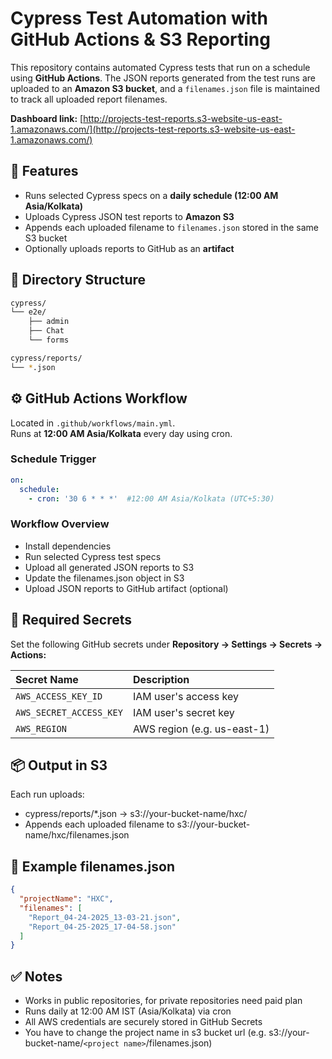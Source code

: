 # Cypress Test Automation with GitHub Actions & S3 Reporting

This repository contains automated Cypress tests that run on a schedule using **GitHub Actions**. The JSON reports generated from the test runs are uploaded to an **Amazon S3 bucket**, and a `filenames.json` file is maintained to track all uploaded report filenames.

**Dashboard link:** [http://projects-test-reports.s3-website-us-east-1.amazonaws.com/](http://projects-test-reports.s3-website-us-east-1.amazonaws.com/)

## 🔧 Features

- Runs selected Cypress specs on a **daily schedule (12:00 AM Asia/Kolkata)**
- Uploads Cypress JSON test reports to **Amazon S3**
- Appends each uploaded filename to `filenames.json` stored in the same S3 bucket
- Optionally uploads reports to GitHub as an **artifact**

## 📁 Directory Structure

```bash
cypress/
└── e2e/
    ├── admin
    ├── Chat
    └── forms

cypress/reports/
└── *.json
```
## ⚙️ GitHub Actions Workflow

Located in `.github/workflows/main.yml`.  
Runs at **12:00 AM Asia/Kolkata** every day using cron.

### Schedule Trigger

```yaml
on:
  schedule:
    - cron: '30 6 * * *'  #12:00 AM Asia/Kolkata (UTC+5:30)
```
### Workflow Overview

- Install dependencies
- Run selected Cypress test specs
- Upload all generated JSON reports to S3
- Update the filenames.json object in S3
- Upload JSON reports to GitHub artifact (optional)

## 🔐 Required Secrets

Set the following GitHub secrets under **Repository → Settings → Secrets → Actions:**

| Secret Name | Description                |
| :-------- | :------------------------- |
| `AWS_ACCESS_KEY_ID` | IAM user's access key |
| `AWS_SECRET_ACCESS_KEY` | IAM user's secret key |
| `AWS_REGION` | AWS region (e.g. us-east-1) |

## 📦 Output in S3

Each run uploads:
- cypress/reports/*.json → s3://your-bucket-name/hxc/
- Appends each uploaded filename to s3://your-bucket-name/hxc/filenames.json

## 📝 Example filenames.json

```json
{
  "projectName": "HXC",
  "filenames": [
    "Report_04-24-2025_13-03-21.json",
    "Report_04-25-2025_17-04-58.json"
  ]
}
```

## ✅ Notes

- Works in public repositories, for private repositories need paid plan
- Runs daily at 12:00 AM IST (Asia/Kolkata) via cron
- All AWS credentials are securely stored in GitHub Secrets
- You have to change the project name in s3 bucket url (e.g. s3://your-bucket-name/`<project name>`/filenames.json)